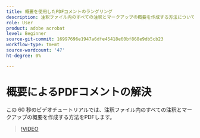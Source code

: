 ```yaml
---
title: 概要を使用したPDFコメントのラングリング
description: 注釈ファイル内のすべての注釈とマークアップの概要を作成する方法についてPDFします
role: User
product: adobe acrobat
level: Beginner
source-git-commit: 16997696e1947a6dfe45418e60bf868e9db5cb23
workflow-type: tm+mt
source-wordcount: '47'
ht-degree: 0%

---
```


# 概要によるPDFコメントの解決

この 60 秒のビデオチュートリアルでは、注釈ファイル内のすべての注釈とマークアップの概要を作成する方法をPDFします。

>[!VIDEO](https://video.tv.adobe.com/v/3409907?quality=12&learn=on&hidetitle=true)